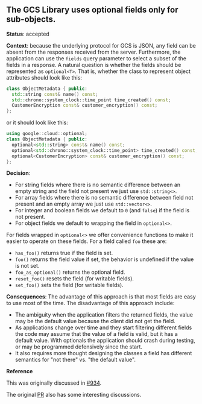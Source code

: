 ## The GCS Library uses optional fields only for sub-objects.

**Status**: accepted

**Context**: because the underlying protocol for GCS is JSON, any field can be
absent from the responses received from the server. Furthermore, the application
can use the `fields` query parameter to select a subset of the fields in a
response. A natural question is whether the fields should be represented as
`optional<T>`. That is, whether the class to represent object attributes should
look like this:

```C++
class ObjectMetadata { public:
  std::string const& name() const;
  std::chrono::system_clock::time_point time_created() const;
  CustomerEncryption const& customer_encryption() const;
};
```

or it should look like this:

```C++
using google::cloud::optional;
class ObjectMetadata { public:
  optional<std::string> const& name() const;
  optional<std::chrono::system_clock::time_point> time_created() const;
  optional<CustomerEncryption> const& customer_encryption() const;
};
```

**Decision**:

* For string fields where there is no semantic difference between an empty
  string and the field not present we just use `std::string<>`.
* For array fields where there is no semantic difference between field not
  present and an empty array we just use `std::vector<>`.
* For integer and boolean fields we default to `0` (and `false`) if the field
  is not present.
* For object fields we default to wrapping the field in `optional<>`.

For fields wrapped in `optional<>` we offer convenience functions to make it
easier to operate on these fields. For a field called `foo` these are:

* `has_foo()` returns true if the field is set.
* `foo()` returns the field value if set, the behavior is undefined if the value
  is not set.
* `foo_as_optional()` returns the optional field.
* `reset_foo()` resets the field (for writable fields).
* `set_foo()` sets the field (for writable fields).

**Consequences**: The advantage of this approach is that most fields are easy
to use most of the time. The disadvantage of this approach include:

* The ambiguity when the application filters the returned fields, the value
  may be the default value because the client did not get the field.
* As applications change over time and they start filtering different fields
  the code may assume that the value of a field is valid, but it has a default
  value. With optionals the application should crash during testing, or may
  be programmed defensively since the start.
* It also requires more thought designing the classes a field has different
  semantics for "not there" vs. "the default value".

**Reference**

This was originally discussed in
[#934](https://github.com/googleapis/google-cloud-cpp/issues/934).

The original [PR](https://github.com/googleapis/google-cloud-cpp/pull/1358)
also has some interesting discussions.
